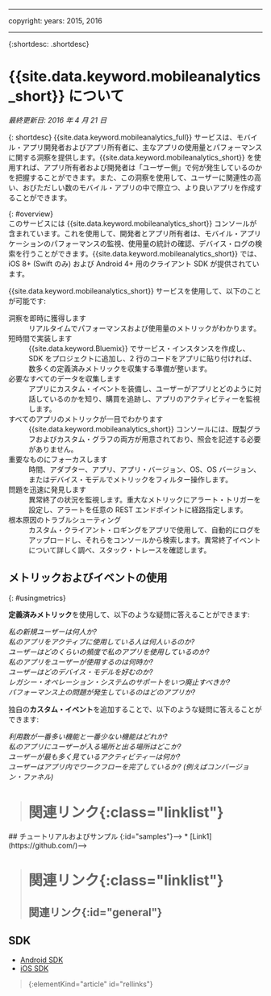 ﻿---

copyright:
  years: 2015, 2016

---
{:shortdesc: .shortdesc}

# {{site.data.keyword.mobileanalytics_short}} について  
*最終更新日: 2016 年 4 月 21 日*

{: shortdesc}
{{site.data.keyword.mobileanalytics_full}} サービスは、モバイル・アプリ開発者およびアプリ所有者に、主なアプリの使用量とパフォーマンスに関する洞察を提供します。{{site.data.keyword.mobileanalytics_short}} を使用すれば、アプリ所有者および開発者は「ユーザー側」で何が発生しているのかを把握することができます。また、この洞察を使用して、ユーザーに関連性の高い、おびただしい数のモバイル・アプリの中で際立つ、より良いアプリを作成することができます。 

{: #overview}  
このサービスには {{site.data.keyword.mobileanalytics_short}} コンソールが含まれています。これを使用して、開発者とアプリ所有者は、モバイル・アプリケーションのパフォーマンスの監視、使用量の統計の確認、デバイス・ログの検索を行うことができます。{{site.data.keyword.mobileanalytics_short}} では、iOS 8+ (Swift のみ) および Android 4+ 用のクライアント SDK が提供されています。

<!-- Mobile Analytics Server SDKs - set of server SDKs to protect resources that are-->
<!--hosted on {{site.data.keyword.Bluemix_notm}}. Currently supported runtimes are-->
<!--Node.js and Java for Liberty.-->

{{site.data.keyword.mobileanalytics_short}} サービスを使用して、以下のことが可能です:
<!-- and includes the following capabilities: -->
<!-- * Near real-time analytics for client activity. Exp -->
<!--* Network latency analytics. GA only -->
<!-- * Client log search and download. Exp -->
<!--* Server log search and download. GA only -->
<!-- Crash and stack trace search. Exp -->

<dl>
	<dt>洞察を即時に獲得します</dt>
		<dd>リアルタイムでパフォーマンスおよび使用量のメトリックがわかります。</dd>
	<dt>短時間で実装します</dt>
		<dd>{{site.data.keyword.Bluemix}} でサービス・インスタンスを作成し、SDK をプロジェクトに追加し、2 行のコードをアプリに貼り付ければ、数多くの定義済みメトリックを収集する準備が整います。</dd>
	<dt>必要なすべてのデータを収集します</dt>
		<dd>アプリにカスタム・イベントを装備し、ユーザーがアプリとどのように対話しているのかを知り、購買を追跡し、アプリのアクティビティーを監視します。  
</dd>
<dt>すべてのアプリのメトリックが一目でわかります</dt>
	<dd>{{site.data.keyword.mobileanalytics_short}} コンソールには、既製グラフおよびカスタム・グラフの両方が用意されており、照会を記述する必要がありません。</dd>
<dt>重要なものにフォーカスします</dt>
	<dd>時間、アダプター、アプリ、アプリ・バージョン、OS、OS バージョン、またはデバイス・モデルでメトリックをフィルター操作します。</dd>
<dt>問題を迅速に発見します</dt>
	<dd>異常終了の状況を監視します。重大なメトリックにアラート・トリガーを設定し、アラートを任意の REST エンドポイントに経路指定します。</dd>
<dt>根本原因のトラブルシューティング</dt>
	<dd>カスタム・クライアント・ロギングをアプリで使用して、自動的にログをアップロードし、それらをコンソールから検索します。異常終了イベントについて詳しく調べ、スタック・トレースを確認します。</dd>
</dl>
 

## メトリックおよびイベントの使用
{: #usingmetrics}

**定義済みメトリック**を使用して、以下のような疑問に答えることができます:

*私の新規ユーザーは何人か?*  
*私のアプリをアクティブに使用している人は何人いるのか?*  
*ユーザーはどのくらいの頻度で私のアプリを使用しているのか?*  
*私のアプリをユーザーが使用するのは何時か?*  
*ユーザーはどのデバイス・モデルを好むのか?*  
*レガシー・オペレーション・システムのサポートをいつ廃止すべきか?*  
*パフォーマンス上の問題が発生しているのはどのアプリか?*  

独自の**カスタム・イベント**を追加することで、以下のような疑問に答えることができます:  

*利用数が一番多い機能と一番少ない機能はどれか?*  
*私のアプリにユーザーが入る場所と出る場所はどこか?*  
*ユーザーが最も多く見ているアクティビティーは何か?*  
*ユーザーはアプリ内でワークフローを完了しているか? (例えばコンバージョン・ファネル)*  

<!--Client-side logs and usage data are gathered automatically and sent to the Mobile Analytics -->
<!-- service on demand. Developers and -->
<!-- administrators can use the {{site.data.keyword.mobileanalytics_short}} service dashboard to view data that -->
<!-- is gathered by the client SDK. -->

<!--## Data visualization
{: data-visualization}

All data that is collected by the analytics service can be visualized through the {{site.data.keyword.mobileanalytics_short}} dashboard which is accessible from your {{site.data.keyword.Bluemix_notm}} dashboard by clicking your IBM {{site.data.keyword.mobileanalytics_short}} service tile instance. You can also create custom charts, based on data that is collected by the analytics service in the dashboard. In addition to an at-a-glance view of your mobile analytics, the analytics feature includes the capability to perform a raw search against client logs, captured client crash data, and any extra data that you explicitly provide through client API function calls that feed into the {{site.data.keyword.mobileanalytics_short}} service. -->

># 関連リンク{:class="linklist"}
<!-->## チュートリアルおよびサンプル {:id="samples"}-->
<!-->* [Link1](https://github.com/)-->
>
># 関連リンク{:class="linklist"}
>## 関連リンク{:id="general"}
## SDK
<!-- Links to SDK download and SDK Developer Guide -->
* [Android SDK](https://github.com/ibm-bluemix-mobile-services/bms-clientsdk-android-core )  
* [iOS SDK](https://github.com/ibm-bluemix-mobile-services/bms-clientsdk-swift-core)  
>
>{:elementKind="article" id="rellinks"}
